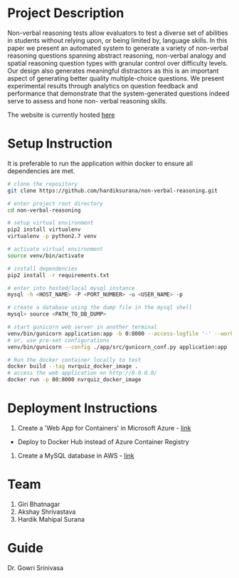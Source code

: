 # Project Description

Non-verbal reasoning tests allow evaluators to test a diverse set of abilities in students without relying upon, or being limited by, language skills. In this paper we present an automated system to generate a variety of non-verbal reasoning questions spanning abstract reasoning, non-verbal analogy and spatial reasoning question types with granular control over difficulty levels. Our design also generates meaningful distractors as this is an important aspect of generating better quality multiple-choice questions. We present experimental results through analytics on question feedback and performance that demonstrate that the system-generated questions indeed serve to assess and hone non- verbal reasoning skills.

The website is currently hosted [here](https://nvr-quiz.azurewebsites.net)

# Setup Instruction

It is preferable to run the application within docker to ensure all dependencies are met.

```sh
# clone the repository
git clone https://github.com/hardiksurana/non-verbal-reasoning.git

# enter project root directory
cd non-verbal-reasoning

# setup virtual environment
pip2 install virtualenv
virtualenv -p python2.7 venv

# activate virtual environment
source venv/bin/activate

# install dependencies
pip2 install -r requirements.txt

# enter into hosted/local mysql instance
mysql -h <HOST_NAME> -P <PORT_NUMBER> -u <USER_NAME> -p

# create a database using the dump file in the mysql shell
mysql> source <PATH_TO_DB_DUMP>

# start gunicorn web server in another terminal
venv/bin/gunicorn application:app -b 0:8000 --access-logfile '-' --worker-class gevent
# or, use pre-set configurations
venv/bin/gunicorn --config ./app/src/gunicorn_conf.py application:app

# Run the docker container locally to test
docker build --tag nvrquiz_docker_image .
# access the web application on http://0.0.0.0/
docker run -p 80:8000 nvrquiz_docker_image
```

# Deployment Instructions

1. Create a 'Web App for Containers' in Microsoft Azure - [link](https://docs.microsoft.com/en-us/azure/app-service/containers/tutorial-custom-docker-image)
  - Deploy to Docker Hub instead of Azure Container Registry
1. Create a MySQL database in AWS - [link](https://docs.aws.amazon.com/AmazonRDS/latest/UserGuide/CHAP_Tutorials.WebServerDB.CreateDBInstance.html)

# Team

1. Giri Bhatnagar
2. Akshay Shrivastava
3. Hardik Mahipal Surana

# Guide

Dr. Gowri Srinivasa